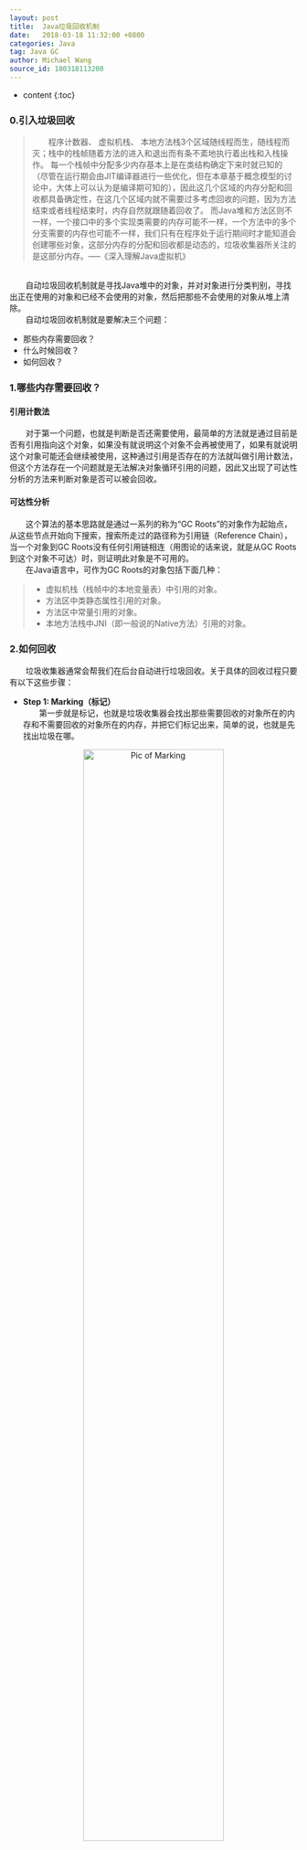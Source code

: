 ```yaml
---
layout: post
title:  Java垃圾回收机制
date:   2018-03-18 11:32:00 +0800
categories: Java
tag: Java GC
author: Michael Wang
source_id: 180318113200
---
```


* content
{:toc}
### 0.引入垃圾回收
>&emsp;&emsp;程序计数器、 虚拟机栈、 本地方法栈3个区域随线程而生，随线程而灭；栈中的栈帧随着方法的进入和退出而有条不紊地执行着出栈和入栈操作。 每一个栈帧中分配多少内存基本上是在类结构确定下来时就已知的（尽管在运行期会由JIT编译器进行一些优化，但在本章基于概念模型的讨论中，大体上可以认为是编译期可知的），因此这几个区域的内存分配和回收都具备确定性，在这几个区域内就不需要过多考虑回收的问题，因为方法结束或者线程结束时，内存自然就跟随着回收了。 而Java堆和方法区则不一样，一个接口中的多个实现类需要的内存可能不一样，一个方法中的多个分支需要的内存也可能不一样，我们只有在程序处于运行期间时才能知道会创建哪些对象，这部分内存的分配和回收都是动态的，垃圾收集器所关注的是这部分内存。—–《深入理解Java虚拟机》

<br/>&emsp;&emsp;自动垃圾回收机制就是寻找Java堆中的对象，并对对象进行分类判别，寻找出正在使用的对象和已经不会使用的对象，然后把那些不会使用的对象从堆上清除。
<br/>&emsp;&emsp;自动垃圾回收机制就是要解决三个问题：<br/>
* 那些内存需要回收？<br/>
* 什么时候回收？<br/>
* 如何回收？<br/>

### 1.哪些内存需要回收？

#### 引用计数法
&emsp;&emsp;对于第一个问题，也就是判断是否还需要使用，最简单的方法就是通过目前是否有引用指向这个对象，如果没有就说明这个对象不会再被使用了，如果有就说明这个对象可能还会继续被使用，这种通过引用是否存在的方法就叫做引用计数法，但这个方法存在一个问题就是无法解决对象循环引用的问题，因此又出现了可达性分析的方法来判断对象是否可以被会回收。

#### 可达性分析
&emsp;&emsp;这个算法的基本思路就是通过一系列的称为“GC Roots”的对象作为起始点，从这些节点开始向下搜索，搜索所走过的路径称为引用链（Reference Chain），当一个对象到GC Roots没有任何引用链相连（用图论的话来说，就是从GC Roots到这个对象不可达）时，则证明此对象是不可用的。
<br/>&emsp;&emsp;在Java语言中，可作为GC Roots的对象包括下面几种：
> * 虚拟机栈（栈帧中的本地变量表）中引用的对象。
> * 方法区中类静态属性引用的对象。
> * 方法区中常量引用的对象。
> * 本地方法栈中JNI（即一般说的Native方法）引用的对象。

### 2.如何回收
&emsp;&emsp;垃圾收集器通常会帮我们在后台自动进行垃圾回收。关于具体的回收过程只要有以下这些步骤：
* **Step 1: Marking（标记）**
<br/>&emsp;&emsp;第一步就是标记，也就是垃圾收集器会找出那些需要回收的对象所在的内存和不需要回收的对象所在的内存，并把它们标记出来，简单的说，也就是先找出垃圾在哪。
<center><img src="{{ '/styles/images/blog_images/JavaGC/01.png' | prepend: site.baseurl }}" alt="Pic of Marking" width="70%" height="70%"/></center>
<br/>&emsp;&emsp;所有堆中的对象都会被扫描一遍，以此来确定回收的对象，所以这通常会是一个相对比较耗时的过程。
* **Step 2: Normal Deletion**
<br/>&emsp;&emsp;垃圾收集器会清除掉上一步标记出来的那些需要回收的对象区域。
<center><img src="{{ '/styles/images/blog_images/JavaGC/02.png' | prepend: site.baseurl }}" alt="Pic of Normal Deletion" width="70%" height="70%"/></center><br/>
>存在的问题就是**碎片问题**：<br/>
>&emsp;&emsp;标记清除之后会产生大量不连续的内存碎片，空间碎片太多可能会导致以后在程序运行过程中需要分配较大对象时，无法找到足够的连续内存而不得不提前触发另一次垃圾收集动作。<br/>

> * **Step 2a: Deletion with Compacting 压缩**<br/>
>&emsp;&emsp;由于简单的清除可能会存在碎片的问题，所以又出现了压缩清除的方法，也就是先清除需要回收的对象，然后再对内存进行压缩操作，将内存分成可用和不可用两大部分。
<center><img src="{{ '/styles/images/blog_images/JavaGC/03.png' | prepend: site.baseurl }}" alt="Pic of Normal Deletion" width="70%" height="70%"/></center><br/>

### 3.为什么需要分代收集？
&emsp;&emsp;就像前文所述，标记对象和压缩内存的过程在JVM中是不高效的，分配的对象越多，垃圾收集的时间就越长。但是，经过一些经验型性的统计分析表明，一个程序中大部分对象都是短命的！<br/>
&emsp;&emsp;下图就是一个类似的统计数据，纵坐标表示分配对象所占用的内存大小，横坐标表示自分配对象过去的时间。从图中我们看到，大部分对象没活多久就死了，存活较久的只是少类对象。
<center><img src="{{ '/styles/images/blog_images/JavaGC/04.png' | prepend: site.baseurl }}" alt="Pic of Normal Deletion" width="70%" height="70%"/></center><br/>

### 4.JVM的分代
&emsp;&emsp;为了增大垃圾收集的效率，所以JVM将堆进行分代，分为不同的部分，一般有三部分，新生代，老年代和永久代。
<center><img src="{{ '/styles/images/blog_images/JavaGC/05.png' | prepend: site.baseurl }}" alt="Pic of Normal Deletion" width="70%" height="70%"/></center><br/>
#### 新生代
&emsp;&emsp;所有新new出来的对象都会最先出现在新生代中，当新生代这部分内存满了之后，就会发起一次垃圾收集事件，这种发生在新生代的垃圾收集称为Minor collections。这种收集通常比较快，因为新生代的大部分对象都是需要回收的，那些暂时无法回收的就会被移动到老年代。

&emsp;&emsp;**Stop the World**事件-所有minor garbage collections都是Stop the World事件，也就是意味着所有的应用线程都需要停止，直到垃圾回收的操作全部完成。类似于
“你妈妈在给你打扫房间的时候，肯定也会让你老老实实地在椅子上或者房间外待着，如果她一边打扫，你一边乱扔纸屑，这房间还能打扫完？”
#### 老年代
&emsp;&emsp;老年代用来存储那些存活时间较长的对象。一般来说，我们会给新生代的对象限定一个存活的时间，当达到这个时间还没有被收集的时候就会被移动到老年代中。老年代区域的垃圾收集叫做major garbage collection。
<center><img src="{{ '/styles/images/blog_images/JavaGC/06.png' | prepend: site.baseurl }}" alt="Pic of Normal Deletion" width="50%" height="50%"/></center><br/>
&emsp;&emsp;Major garbage collection也是一个Stop the World事件。通常Major garbage collection都相对比较慢，因为老年代的收集包括了对所有对象的收集，也就是同时需要收集新生代和老年代的对象。

#### 永久代
&emsp;&emsp;The Permanent generation contains metadata required by the JVM to describe the classes and methods used in the application. The permanent generation is populated by the JVM at runtime based on classes in use by the application. In addition, Java SE library classes and methods may be stored here.
Classes may get collected (unloaded) if the JVM finds they are no longer needed and space may be needed for other classes. The permanent generation is included in a full garbage collection.
<center><img src="{{ '/styles/images/blog_images/JavaGC/07.png' | prepend: site.baseurl }}" alt="Pic of Normal Deletion" width="70%" height="70%"/></center><br/>

### 5.分代垃圾收集过程详述
&emsp;&emsp;我们已经知道垃圾回收所需要的方法和堆内存的分代，那么接下来我们就来具体看一下垃圾回收的具体过程。
* 第一步 所有new出来的对象都会最先分配到新生代区域中，两个survivor区域初始化是为空的。
<center><img src="{{ '/styles/images/blog_images/JavaGC/08.png' | prepend: site.baseurl }}" alt="Pic of Normal Deletion" width="70%" height="70%"/></center><br/>

* 第二步，当eden区域满了之后，就引发一次 minor garbage collection。
<center><img src="{{ '/styles/images/blog_images/JavaGC/09.png' | prepend: site.baseurl }}" alt="Pic of Normal Deletion" width="70%" height="70%"/></center><br/>

* 第三步，当在minor garbage collection，存活下来的对象就会被移动到S0survivor区域。
<center><img src="{{ '/styles/images/blog_images/JavaGC/10.png' | prepend: site.baseurl }}" alt="Pic of Normal Deletion" width="70%" height="70%"/></center><br/>

* 第四步，然后当eden区域又填满的时候，又会发生下一次的垃圾回收，存活的对象会被移动到survivor区域而未存活对象会被直接删除。但是，不同的是，在这次的垃圾回收中，存活对象和之前的survivor中的对象都会被移动到s1中。一旦所有对象都被移动到s1中，那么s0中的对象就会被清除，仔细观察图中的对象，数字表示经历的垃圾收集的次数。目前我们已经有不同的年龄对象了。
<center><img src="{{ '/styles/images/blog_images/JavaGC/11.png' | prepend: site.baseurl }}" alt="Pic of Normal Deletion" width="70%" height="70%"/></center><br/>

* 第五步，下一次垃圾回收的时候，又会重复上次的步骤，清除需要回收的对象，并且又切换一次survivor区域，所有存活的对象都被移动至s0。eden和s1区域被清除。
<center><img src="{{ '/styles/images/blog_images/JavaGC/12.png' | prepend: site.baseurl }}" alt="Pic of Normal Deletion" width="70%" height="70%"/></center><br/>

* 第六步，重复以上步骤，并记录对象的年龄，当有对象的年龄到达一定的阈值的时候，就将新生代中的对象移动到老年代中。在本例中，这个阈值为8。
<center><img src="{{ '/styles/images/blog_images/JavaGC/13.png' | prepend: site.baseurl }}" alt="Pic of Normal Deletion" width="70%" height="70%"/></center><br/>

* 第七步，接下来垃圾收集器就会重复以上步骤，不断的进行对象的清除和年代的移动。
<center><img src="{{ '/styles/images/blog_images/JavaGC/14.png' | prepend: site.baseurl }}" alt="Pic of Normal Deletion" width="70%" height="70%"/></center><br/>

* 最后，我们观察上述过程可以发现，大部分的垃圾收集过程都是在新生代进行的，直到老年代中的内存不够用了才会发起一次 major GC，会进行标记和整理压缩。
<center><img src="{{ '/styles/images/blog_images/JavaGC/15.png' | prepend: site.baseurl }}" alt="Pic of Normal Deletion" width="70%" height="70%"/></center><br/>

<div style="float:right">原文转自<a href="http://liuchi.coding.me/2017/08/05/%E6%B7%B1%E5%85%A5%E8%A7%A3%E6%9E%90Java%E5%9E%83%E5%9C%BE%E5%9B%9E%E6%94%B6%E6%9C%BA%E5%88%B6/">深入解析Java垃圾回收机制</a></div>